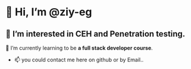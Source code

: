 # 👋 Hi, I’m @ziy-eg
## 👀 I’m interested in CEH and Penetration testing. 
🌱 I’m currently learning to be **a full stack developer course**.
- 📫 you could contact me here on github or by Email..
